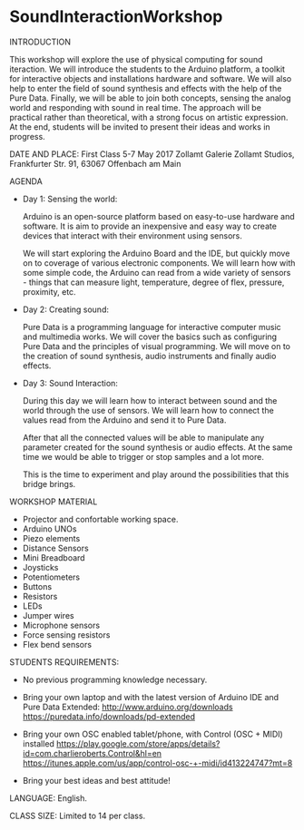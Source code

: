 # SoundInteractionWorkshop	

INTRODUCTION

This workshop will explore the use of physical computing for sound iteraction. We will introduce the students to the Arduino platform, a toolkit for interactive objects and installations hardware and software.
We will also help to enter the field of sound synthesis and effects with the help of the Pure Data. 
Finally, we will be able to join both concepts, sensing the analog world and responding with sound in real time.
The approach will be practical rather than theoretical, with a strong focus on artistic expression. At the end, students will be invited to present their ideas and works in progress.

DATE AND PLACE:
First Class 5-7 May 2017 
Zollamt Galerie
Zollamt Studios, 
Frankfurter Str. 91, 
63067 Offenbach am Main


AGENDA

- Day 1: Sensing the world: 
	
	Arduino is an open-source platform based on easy-to-use hardware and software. It is aim to provide an inexpensive and easy way to create devices that interact with their environment using sensors.  

	We will start exploring the Arduino Board and the IDE, but  quickly move on to coverage of various electronic components. We will learn how with some simple code, the Arduino can read from a wide variety of sensors - things that can measure light, temperature, degree of flex, pressure, proximity, etc.


- Day 2: Creating sound: 
	
	Pure Data is a programming language for interactive computer music and multimedia works.
	We will cover the basics such as configuring Pure Data and the principles of visual programming.
	We will move on to the creation of sound synthesis, audio instruments and finally audio effects.  


- Day 3: Sound Interaction:  
	
	During this day we will learn how to interact between sound and the world through the use of sensors. We will learn how to connect the values read from the Arduino and send it to Pure Data.

	After that all the connected values will be able to manipulate any parameter created for the sound synthesis or audio effects. At the same time we would be able to trigger or stop samples and a lot more.

	This is the time to experiment and play around the possibilities that this bridge brings.



WORKSHOP MATERIAL

- Projector and confortable working space.
- Arduino UNOs
- Piezo elements
- Distance Sensors
- Mini Breadboard
- Joysticks
- Potentiometers
- Buttons
- Resistors 
- LEDs
- Jumper wires
- Microphone sensors
- Force sensing resistors
- Flex bend sensors


STUDENTS REQUIREMENTS: 

-	No previous programming knowledge necessary. 
-	Bring your own laptop and with the latest version of Arduino IDE and Pure Data
Extended: 	http://www.arduino.org/downloads
			https://puredata.info/downloads/pd-extended
- Bring your own OSC enabled tablet/phone, with Control (OSC + MIDI) installed
			https://play.google.com/store/apps/details?id=com.charlieroberts.Control&hl=en
			https://itunes.apple.com/us/app/control-osc-+-midi/id413224747?mt=8

- Bring your best ideas and best attitude!


LANGUAGE: English.

CLASS SIZE: Limited to 14 per class.

